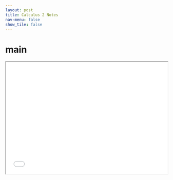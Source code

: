 ```yaml
---
layout: post
title: Calculus 2 Notes
nav-menu: false
show_tile: false
---
```



# main

<iframe src="/college/Calculus2/main.pdf"
        style="width: 100%; height: 25em;">
</iframe>
